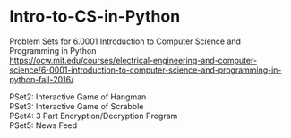 # Intro-to-CS-in-Python
Problem Sets for 6.0001 Introduction to Computer Science and Programming in Python<br>
https://ocw.mit.edu/courses/electrical-engineering-and-computer-science/6-0001-introduction-to-computer-science-and-programming-in-python-fall-2016/<br>

PSet2: Interactive Game of Hangman<br>
PSet3: Interactive Game of Scrabble<br>
PSet4: 3 Part Encryption/Decryption Program<br>
PSet5: News Feed<br>
